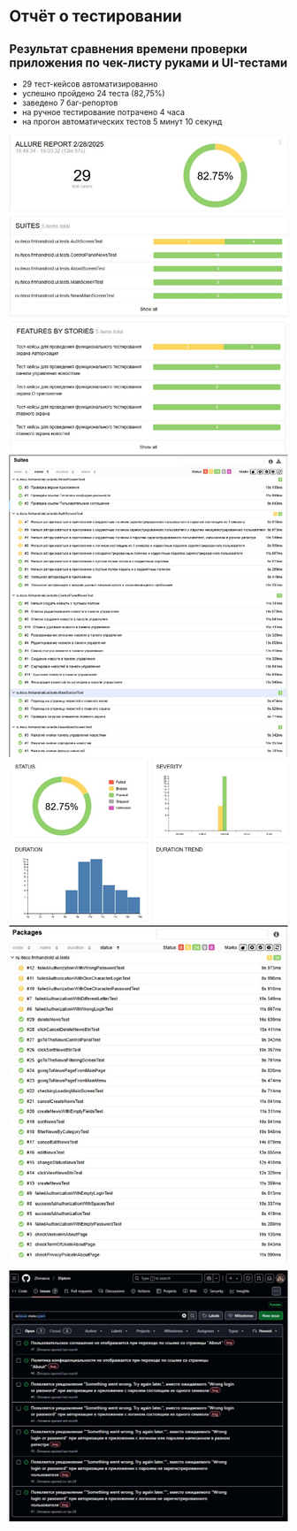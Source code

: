 # Отчёт о тестировании


## Результат сравнения времени проверки приложения по чек-листу руками и UI-тестами

- 29 тест-кейсов автоматизированно
- успешно пройдено 24 теста (82,75%)
- заведено 7 баг-репортов
- на ручное тестирование потрачено 4 часа
- на прогон автоматических тестов 5 минут 10 секунд

![allure](Screenshot/screenAllure/allure_1.jpg)  
![allure](Screenshot/screenAllure/allure_2.jpg)  
![allure](Screenshot/screenAllure/allure_3.jpg)  
![allure](Screenshot/screenAllure/allure_4.jpg)  
![allure](Screenshot/screenAllure/allure_5.jpg)  


![issues](Screenshot/screenAllure/issues_1.jpg)
